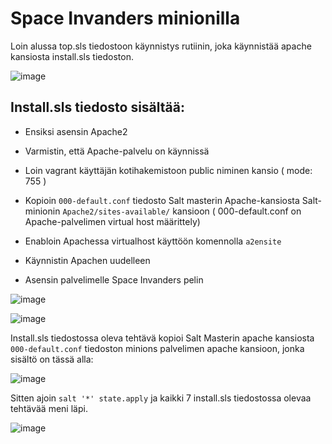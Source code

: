 # Space Invanders minionilla

Loin alussa top.sls tiedostoon käynnistys rutiinin, joka käynnistää apache kansiosta install.sls tiedoston.


![image](https://github.com/user-attachments/assets/7df56ed0-0e5e-4e5f-92bd-fbd5576fbf9a)


## Install.sls tiedosto sisältää:

* Ensiksi asensin Apache2
  
* Varmistin, että Apache-palvelu on käynnissä

* Loin vagrant käyttäjän kotihakemistoon public niminen kansio ( mode: 755 )   

* Kopioin <code>000-default.conf</code> tiedosto Salt masterin Apache-kansiosta Salt-minionin <code>Apache2/sites-available/</code> kansioon
  ( 000-default.conf on Apache-palvelimen virtual host määrittely)

* Enabloin Apachessa virtualhost käyttöön komennolla <code>a2ensite</code>

* Käynnistin Apachen uudelleen

* Asensin palvelimelle Space Invanders pelin


![image](https://github.com/user-attachments/assets/f3ab25cd-7dbd-4542-907d-c0ccdd434f9b)


![image](https://github.com/user-attachments/assets/2fe296b4-917f-4b24-a2e5-a9d0dc6c2b7f)


Install.sls tiedostossa oleva tehtävä kopioi Salt Masterin apache kansiosta <code>000-default.conf</code> tiedoston minions palvelimen apache kansioon, jonka sisältö on tässä alla:

![image](https://github.com/user-attachments/assets/8c0e8a85-ef6a-444f-907f-78339ec7bd0e)


Sitten ajoin <code>salt '*' state.apply</code> ja kaikki 7 install.sls tiedostossa olevaa tehtävää meni läpi.

![image](https://github.com/user-attachments/assets/6d633617-2e53-477f-bd9f-eae6fe766d3f)
